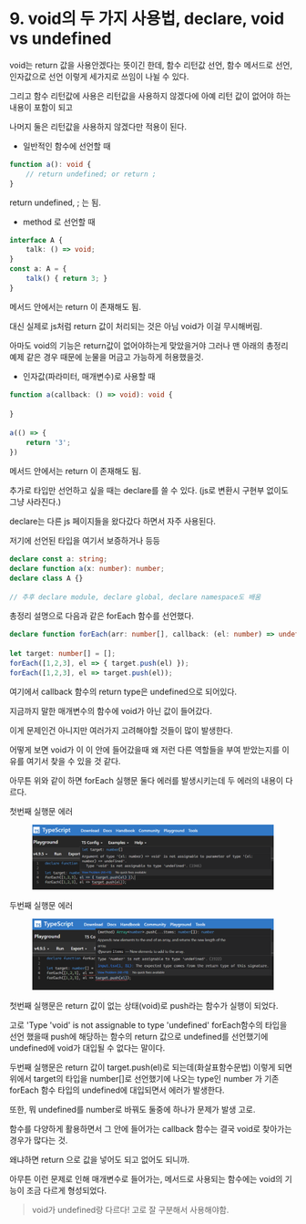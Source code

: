# 9. void의 두 가지 사용법, declare, void vs undefined

void는 return 값을 사용안겠다는 뜻이긴 한데, 함수 리턴값 선언, 함수 메서드로 선언, 인자값으로 선언 이렇게 세가지로 쓰임이 나뉠 수 있다.



그리고 함수 리턴값에 사용은 리턴값을 사용하지 않겠다에 아예 리턴 값이 없어야 하는 내용이 포함이 되고&#x20;



나머지 둘은 리턴값을 사용하지 않겠다만 적용이 된다.



* 일반적인 함수에 선언할 때

```typescript
function a(): void {
    // return undefined; or return ;
}
```

return undefined, ; 는 됨.



* method 로 선언할 때

```typescript
interface A {
    talk: () => void;
}
const a: A = {
    talk() { return 3; }
}
```

메서드 안에서는 return 이 존재해도 됨.

대신 실제로 js처럼 return 값이 처리되는 것은 아님 void가 이걸 무시해버림.

아마도 void의 기능은 return값이 없어야하는게 맞았을거야 그러나 맨 아래의 총정리 예제 같은 경우 때문에 눈물을 머금고 가능하게 허용했을것.



* 인자값(파라미터, 매개변수)로 사용할 때

```typescript
function a(callback: () => void): void {

}

a(() => {
    return '3';
})
```

메서드 안에서는 return 이 존재해도 됨.



추가로 타입만 선언하고 싶을 때는 declare를 쓸 수 있다. (js로 변환시 구현부 없이도 그냥 사라진다.)

declare는 다른 js 페이지들을 왔다갔다 하면서 자주 사용된다.

저기에 선언된 타입을 여기서 보증하거나 등등

```typescript
declare const a: string;
declare function a(x: number): number;
declare class A {}

// 추후 declare module, declare global, declare namespace도 배움
```



총정리 설명으로 다음과 같은 forEach 함수를 선언했다.

```typescript
declare function forEach(arr: number[], callback: (el: number) => undefined): void;

let target: number[] = [];
forEach([1,2,3], el => { target.push(el) });
forEach([1,2,3], el => target.push(el));
```

여기에서 callback 함수의 return type은 undefined으로 되어있다.

지금까지 말한 매개변수의 함수에 void가 아닌 값이 들어갔다.

이게 문제인건 아니지만 여러가지 고려해야할 것들이 많이 발생한다.

어떻게 보면 void가 이 이 안에 들어갔을때 왜 저런 다른 역할들을 부여 받았는지를 이유를 여기서 찾을 수 있을 것 같다.



아무튼 위와 같이 하면 forEach 실행문 둘다 에러를 발생시키는데 두 에러의 내용이 다르다.

첫번째 실행문 에러

<figure><img src="../../.gitbook/assets/image.png" alt=""><figcaption></figcaption></figure>

두번째 실행문 에러

<figure><img src="../../.gitbook/assets/image (8).png" alt=""><figcaption></figcaption></figure>

첫번째 실행문은 return 값이 없는 상태(void)로 push라는 함수가 실행이 되었다.&#x20;

고로 'Type 'void' is not assignable to type 'undefined' forEach함수의 타입을 선언 했을때 push에 해당하는 함수의 return 값으로 undefined를 선언했기에 undefined에 void가 대입될 수 없다는 말이다.



두번째 실행문은 return 값이 target.push(el)로 되는데(화살표함수문법) 이렇게 되면 위에서 target의 타입을 number\[]로 선언했기에 나오는 type인 number 가 기존 forEach 함수 타입의 undefined에 대입되면서 에러가 발생한다.



또한, 뭐 undefined를 number로 바꿔도 둘중에 하나가 문제가 발생 고로.

함수를 다양하게 활용하면서 그 안에 들어가는 callback 함수는 결국 void로 찾아가는 경우가 많다는 것.

왜냐하면 return 으로 값을 넣어도 되고 없어도 되니까.&#x20;

아무튼 이런 문제로 인해 매개변수로 들어가는, 메서드로 사용되는   함수에는 void의 기능이 조금 다르게 형성되었다.



> void가 undefined랑 다르다! 고로 잘 구분해서 사용해야함.



